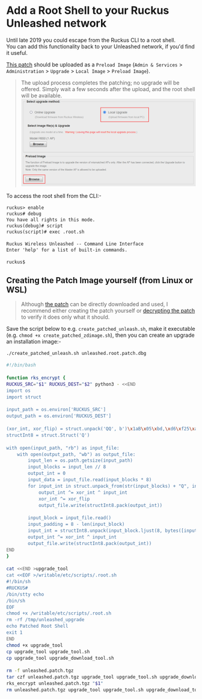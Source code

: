 # Add a Root Shell to your Ruckus Unleashed network

Until late 2019 you could escape from the Ruckus CLI to a root shell.  
You can add this functionality back to your Unleashed network, if you'd find it useful.  

[This patch](../images/unleashed.root.patch.dbg) should be uploaded as a `Preload Image` (`Admin & Services` > `Administration` > `Upgrade` > `Local Image` > `Preload Image`).  
> The upload process completes the patching; no upgrade will be offered. Simply wait a few seconds after the upload, and the root shell will be available.
> ![](../images/Unleashed_Root_Shell.png)

To access the root shell from the CLI:-

```console
ruckus> enable 
ruckus# debug 
You have all rights in this mode.
ruckus(debug)# script 
ruckus(script)# exec .root.sh

Ruckus Wireless Unleashed -- Command Line Interface
Enter 'help' for a list of built-in commands.

ruckus$ 
```

## Creating the Patch Image yourself (from Linux or WSL)

> Although [the patch](../images/unleashed.root.patch.dbg) can be directly downloaded and used, I recommend either creating the patch yourself or [decrypting the patch](DecryptRuckusBackups.md) to verify it does only what it should.

Save the script below to e.g. `create_patched_unleash.sh`, make it executable (e.g. `chmod +x create_patched_zdimage.sh`), then you can create an upgrade an installation image:-
```bash
./create_patched_unleash.sh unleashed.root.patch.dbg
```

```bash
#!/bin/bash

function rks_encrypt {
RUCKUS_SRC="$1" RUCKUS_DEST="$2" python3 - <<END
import os
import struct

input_path = os.environ['RUCKUS_SRC']
output_path = os.environ['RUCKUS_DEST']

(xor_int, xor_flip) = struct.unpack('QQ', b')\x1aB\x05\xbd,\xd6\xf25\xad\xb8\xe0?T\xc58')
structInt8 = struct.Struct('Q')

with open(input_path, "rb") as input_file:
    with open(output_path, "wb") as output_file:
        input_len = os.path.getsize(input_path)
        input_blocks = input_len // 8
        output_int = 0
        input_data = input_file.read(input_blocks * 8)
        for input_int in struct.unpack_from(str(input_blocks) + "Q", input_data):
            output_int ^= xor_int ^ input_int
            xor_int ^= xor_flip
            output_file.write(structInt8.pack(output_int))
        
        input_block = input_file.read()
        input_padding = 8 - len(input_block)
        input_int = structInt8.unpack(input_block.ljust(8, bytes([input_padding | input_padding << 4])))[0]
        output_int ^= xor_int ^ input_int
        output_file.write(structInt8.pack(output_int))
END
}

cat <<END >upgrade_tool
cat <<EOF >/writable/etc/scripts/.root.sh
#!/bin/sh
#RUCKUS#
/bin/stty echo
/bin/sh
EOF
chmod +x /writable/etc/scripts/.root.sh
rm -rf /tmp/unleashed_upgrade
echo Patched Root Shell
exit 1
END
chmod +x upgrade_tool
cp upgrade_tool upgrade_tool.sh
cp upgrade_tool upgrade_download_tool.sh

rm -f unleashed.patch.tgz
tar czf unleashed.patch.tgz upgrade_tool upgrade_tool.sh upgrade_download_tool.sh
rks_encrypt unleashed.patch.tgz "$1"
rm unleashed.patch.tgz upgrade_tool upgrade_tool.sh upgrade_download_tool.sh
```
